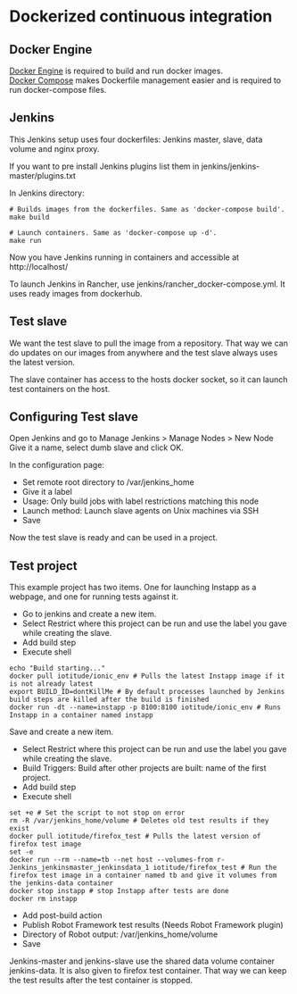 # Dockerized continuous integration

## Docker Engine
[Docker Engine](https://docs.docker.com/engine/installation/) is required to build and run docker images.  
[Docker Compose](https://docs.docker.com/compose/install/) makes Dockerfile management easier and is required to run docker-compose files.  

## Jenkins
This Jenkins setup uses four dockerfiles: Jenkins master, slave, data volume and nginx proxy.  

If you want to pre install Jenkins plugins list them in jenkins/jenkins-master/plugins.txt

In Jenkins directory: 
```shell
# Builds images from the dockerfiles. Same as 'docker-compose build'.
make build

# Launch containers. Same as 'docker-compose up -d'.
make run
```

Now you have Jenkins running in containers and accessible at http://localhost/

To launch Jenkins in Rancher, use jenkins/rancher_docker-compose.yml. It uses ready images from dockerhub.

## Test slave
We want the test slave to pull the image from a repository. That way we can do updates on our images from anywhere and the test slave always uses the latest version.  

The slave container has access to the hosts docker socket, so it can launch test containers on the host.

## Configuring Test slave

Open Jenkins and go to Manage Jenkins > Manage Nodes > New Node  
Give it a name, select dumb slave and click OK.

In the configuration page:
* Set remote root directory to /var/jenkins_home
* Give it a label
* Usage: Only build jobs with label restrictions matching this node
* Launch method: Launch slave agents on Unix machines via SSH
* Save

Now the test slave is ready and can be used in a project.

## Test project
This example project has two items. One for launching Instapp as a webpage, and one for running tests against it.

* Go to jenkins and create a new item.
* Select Restrict where this project can be run and use the label you gave while creating the slave.  
* Add build step
* Execute shell
```shell
echo "Build starting..."
docker pull iotitude/ionic_env # Pulls the latest Instapp image if it is not already latest
export BUILD_ID=dontKillMe # By default processes launched by Jenkins build steps are killed after the build is finished
docker run -dt --name=instapp -p 8100:8100 iotitude/ionic_env # Runs Instapp in a container named instapp
```
Save and create a new item.
* Select Restrict where this project can be run and use the label you gave while creating the slave.  
* Build Triggers: Build after other projects are built: name of the first project.
* Add build step
* Execute shell
```shell
set +e # Set the script to not stop on error
rm -R /var/jenkins_home/volume # Deletes old test results if they exist
docker pull iotitude/firefox_test # Pulls the latest version of firefox test image
set -e
docker run --rm --name=tb --net host --volumes-from r-Jenkins_jenkinsmaster_jenkinsdata_1 iotitude/firefox_test # Run the firefox test image in a container named tb and give it volumes from the jenkins-data container
docker stop instapp # stop Instapp after tests are done
docker rm instapp
```
* Add post-build action
* Publish Robot Framework test results (Needs Robot Framework plugin)
* Directory of Robot output: /var/jenkins_home/volume
* Save

Jenkins-master and jenkins-slave use the shared data volume container jenkins-data. It is also given to firefox test container. That way we can keep the test results after the test container is stopped.





